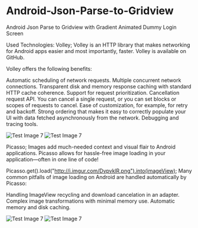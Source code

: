 # Android-Json-Parse-to-Gridview
Android Json Parse to Gridview with Gradient Animated Dummy Login Screen

Used Technologies:
Volley; 
Volley is an HTTP library that makes networking for Android apps easier and most importantly, faster. Volley is available on GitHub.

Volley offers the following benefits:

Automatic scheduling of network requests.
Multiple concurrent network connections.
Transparent disk and memory response caching with standard HTTP cache coherence.
Support for request prioritization.
Cancellation request API. You can cancel a single request, or you can set blocks or scopes of requests to cancel.
Ease of customization, for example, for retry and backoff.
Strong ordering that makes it easy to correctly populate your UI with data fetched asynchronously from the network.
Debugging and tracing tools.

![Test Image 7](https://github.com/sinansa91/Android-Json-Parse-to-Gridview/blob/master/app/src/main/res/drawable/1.PNG?raw=true) 
![Test Image 7](https://github.com/sinansa91/Android-Json-Parse-to-Gridview/blob/master/app/src/main/res/drawable/3.PNG?raw=true)

Picasso;
Images add much-needed context and visual flair to Android applications. Picasso allows for hassle-free image loading in your application—often in one line of code!

Picasso.get().load("http://i.imgur.com/DvpvklR.png").into(imageView);
Many common pitfalls of image loading on Android are handled automatically by Picasso:

Handling ImageView recycling and download cancelation in an adapter.
Complex image transformations with minimal memory use.
Automatic memory and disk caching.


![Test Image 7](https://github.com/sinansa91/Android-Json-Parse-to-Gridview/blob/master/app/src/main/res/drawable/2.PNG?raw=true) 
![Test Image 7](https://github.com/sinansa91/Android-Json-Parse-to-Gridview/blob/master/app/src/main/res/drawable/4.PNG?raw=true)


